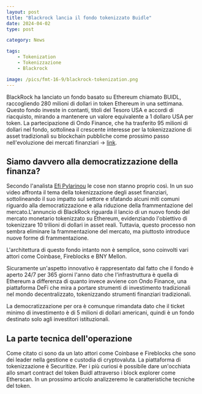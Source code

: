```yaml
---
layout: post
title: "Blackrock lancia il fondo tokenizzato Buidle"
date: 2024-04-02 
type: post

category: News

tags: 
    - Tokenization
    - Tokenizzazione
    - Blackrock

image: /pics/fmt-16-9/blackrock-tokenization.png
---
```


BlackRock ha lanciato un fondo basato su Ethereum chiamato BUIDL, raccogliendo 280 milioni di dollari in token Ethereum in una settimana. Questo fondo investe in contanti, titoli del Tesoro USA e accordi di riacquisto, mirando a mantenere un valore equivalente a 1 dollaro USA per token. La partecipazione di Ondo Finance, che ha trasferito 95 milioni di dollari nel fondo, sottolinea il crescente interesse per la tokenizzazione di asset tradizionali su blockchain pubbliche come prossimo passo nell'evoluzione dei mercati finanziari -> [link](https://decrypt.co/223802/blackrock-buidl-ethereum-tokenized-fund-245-million).


## Siamo davvero alla democratizzazione della finanza?

Secondo l'analista [Efi Pylarinou](https://www.youtube.com/@EfiPylarinou) le cose non stanno proprio così. In un suo video affronta il tema della tokenizzazione degli asset finanziari, sottolineando il suo impatto sul settore e sfatando alcuni miti comuni riguardo alla democratizzazione e alla riduzione della frammentazione del mercato.L'annuncio di BlackRock riguarda il lancio di un nuovo fondo del mercato monetario tokenizzato su Ethereum, evidenziando l'obiettivo di tokenizzare 10 trilioni di dollari in asset reali. Tuttavia, questo processo non sembra eliminare la frammentazione del mercato, ma piuttosto introduce nuove forme di frammentazione.

L'architettura di questo fondo intanto non è semplice, sono coinvolti vari attori come Coinbase, Fireblocks e BNY Mellon. 

Sicuramente un'aspetto innovativo è rappresentato dal fatto che il fondo è aperto 24/7 per 365 giorni l'anno dato che l'infrastruttura è quella di Ethereum a differenza di quanto invece avviene con Ondo Finance, una piattaforma DeFi che mira a portare strumenti di investimento tradizionali nel mondo decentralizzato, tokenizzando strumenti finanziari tradizionali.

La democratizzazione per ora è comunque rimandata dato che il ticket minimo di investimento è di 5 milioni di dollari americani, quindi è un fondo destinato solo agli investitori istituzionali.

## La parte tecnica dell'operazione

Come citato ci sono da un lato attori come Coinbase e Fireblocks che sono dei leader nella gestione e custodia di cryptovaluta. La piattaforma di tokenizzazione è Securitize. Per i più curiosi è possibile dare un'occhiata allo smart contract del token Buidl attraverso i block explorer come Etherscan. In un prossimo articolo analizzeremo le caratteristiche tecniche del token.


